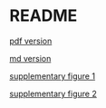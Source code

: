 README
===

[pdf version](Final.pdf)

[md version](output.md)

[supplementary figure 1](sup_file1.md)

[supplementary figure 2](sup_file1.md)
